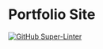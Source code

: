# Portfolio Site

[![GitHub Super-Linter](https://github.com/fiercekitti/thebatchelordesign/workflows/Lint%20Code%20Base/badge.svg)](https://github.com/marketplace/actions/super-linter)
